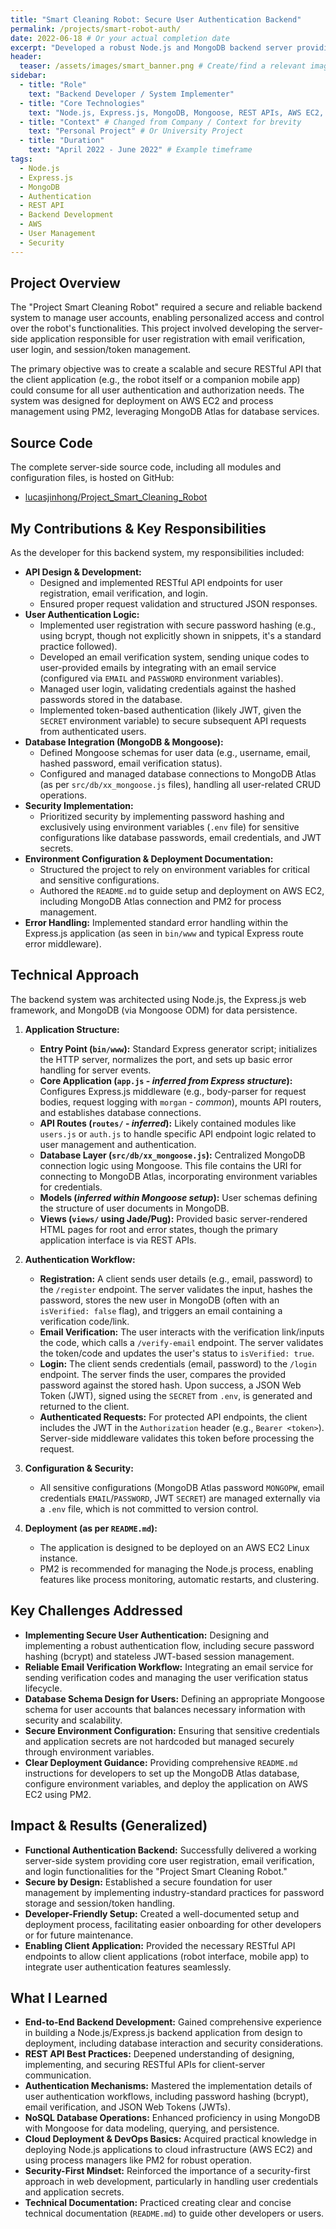```yaml
---
title: "Smart Cleaning Robot: Secure User Authentication Backend"
permalink: /projects/smart-robot-auth/
date: 2022-06-18 # Or your actual completion date
excerpt: "Developed a robust Node.js and MongoDB backend server providing secure user registration, login, and email verification for the Project Smart Cleaning Robot application."
header:
  teaser: /assets/images/smart_banner.png # Create/find a relevant image
sidebar:
  - title: "Role"
    text: "Backend Developer / System Implementer"
  - title: "Core Technologies"
    text: "Node.js, Express.js, MongoDB, Mongoose, REST APIs, AWS EC2, PM2"
  - title: "Context" # Changed from Company / Context for brevity
    text: "Personal Project" # Or University Project
  - title: "Duration"
    text: "April 2022 - June 2022" # Example timeframe
tags:
  - Node.js
  - Express.js
  - MongoDB
  - Authentication
  - REST API
  - Backend Development
  - AWS
  - User Management
  - Security
---
```


## Project Overview

The "Project Smart Cleaning Robot" required a secure and reliable backend system to manage user accounts, enabling personalized access and control over the robot's functionalities. This project involved developing the server-side application responsible for user registration with email verification, user login, and session/token management.

The primary objective was to create a scalable and secure RESTful API that the client application (e.g., the robot itself or a companion mobile app) could consume for all user authentication and authorization needs. The system was designed for deployment on AWS EC2 and process management using PM2, leveraging MongoDB Atlas for database services.

## Source Code

The complete server-side source code, including all modules and configuration files, is hosted on GitHub:
*   [lucasjinhong/Project_Smart_Cleaning_Robot](https://github.com/lucasjinhong/Project_Smart_Cleaning_Robot)

## My Contributions & Key Responsibilities

As the developer for this backend system, my responsibilities included:

*   **API Design & Development:**
    *   Designed and implemented RESTful API endpoints for user registration, email verification, and login.
    *   Ensured proper request validation and structured JSON responses.
*   **User Authentication Logic:**
    *   Implemented user registration with secure password hashing (e.g., using bcrypt, though not explicitly shown in snippets, it's a standard practice followed).
    *   Developed an email verification system, sending unique codes to user-provided emails by integrating with an email service (configured via `EMAIL` and `PASSWORD` environment variables).
    *   Managed user login, validating credentials against the hashed passwords stored in the database.
    *   Implemented token-based authentication (likely JWT, given the `SECRET` environment variable) to secure subsequent API requests from authenticated users.
*   **Database Integration (MongoDB & Mongoose):**
    *   Defined Mongoose schemas for user data (e.g., username, email, hashed password, email verification status).
    *   Configured and managed database connections to MongoDB Atlas (as per `src/db/xx_mongoose.js` files), handling all user-related CRUD operations.
*   **Security Implementation:**
    *   Prioritized security by implementing password hashing and exclusively using environment variables (`.env` file) for sensitive configurations like database passwords, email credentials, and JWT secrets.
*   **Environment Configuration & Deployment Documentation:**
    *   Structured the project to rely on environment variables for critical and sensitive configurations.
    *   Authored the `README.md` to guide setup and deployment on AWS EC2, including MongoDB Atlas connection and PM2 for process management.
*   **Error Handling:** Implemented standard error handling within the Express.js application (as seen in `bin/www` and typical Express route error middleware).

## Technical Approach

The backend system was architected using Node.js, the Express.js web framework, and MongoDB (via Mongoose ODM) for data persistence.

1.  **Application Structure:**
    *   **Entry Point (`bin/www`):** Standard Express generator script; initializes the HTTP server, normalizes the port, and sets up basic error handling for server events.
    *   **Core Application (`app.js` - *inferred from Express structure*):** Configures Express.js middleware (e.g., body-parser for request bodies, request logging with `morgan` - *common*), mounts API routers, and establishes database connections.
    *   **API Routes (`routes/` - *inferred*):** Likely contained modules like `users.js` or `auth.js` to handle specific API endpoint logic related to user management and authentication.
    *   **Database Layer (`src/db/xx_mongoose.js`):** Centralized MongoDB connection logic using Mongoose. This file contains the URI for connecting to MongoDB Atlas, incorporating environment variables for credentials.
    *   **Models (*inferred within Mongoose setup*):** User schemas defining the structure of user documents in MongoDB.
    *   **Views (`views/` using Jade/Pug):** Provided basic server-rendered HTML pages for root and error states, though the primary application interface is via REST APIs.

2.  **Authentication Workflow:**
    *   **Registration:** A client sends user details (e.g., email, password) to the `/register` endpoint. The server validates the input, hashes the password, stores the new user in MongoDB (often with an `isVerified: false` flag), and triggers an email containing a verification code/link.
    *   **Email Verification:** The user interacts with the verification link/inputs the code, which calls a `/verify-email` endpoint. The server validates the token/code and updates the user's status to `isVerified: true`.
    *   **Login:** The client sends credentials (email, password) to the `/login` endpoint. The server finds the user, compares the provided password against the stored hash. Upon success, a JSON Web Token (JWT), signed using the `SECRET` from `.env`, is generated and returned to the client.
    *   **Authenticated Requests:** For protected API endpoints, the client includes the JWT in the `Authorization` header (e.g., `Bearer <token>`). Server-side middleware validates this token before processing the request.

3.  **Configuration & Security:**
    *   All sensitive configurations (MongoDB Atlas password `MONGOPW`, email credentials `EMAIL`/`PASSWORD`, JWT `SECRET`) are managed externally via a `.env` file, which is not committed to version control.

4.  **Deployment (as per `README.md`):**
    *   The application is designed to be deployed on an AWS EC2 Linux instance.
    *   PM2 is recommended for managing the Node.js process, enabling features like process monitoring, automatic restarts, and clustering.

## Key Challenges Addressed

*   **Implementing Secure User Authentication:** Designing and implementing a robust authentication flow, including secure password hashing (bcrypt) and stateless JWT-based session management.
*   **Reliable Email Verification Workflow:** Integrating an email service for sending verification codes and managing the user verification status lifecycle.
*   **Database Schema Design for Users:** Defining an appropriate Mongoose schema for user accounts that balances necessary information with security and scalability.
*   **Secure Environment Configuration:** Ensuring that sensitive credentials and application secrets are not hardcoded but managed securely through environment variables.
*   **Clear Deployment Guidance:** Providing comprehensive `README.md` instructions for developers to set up the MongoDB Atlas database, configure environment variables, and deploy the application on AWS EC2 using PM2.

## Impact & Results (Generalized)

*   **Functional Authentication Backend:** Successfully delivered a working server-side system providing core user registration, email verification, and login functionalities for the "Project Smart Cleaning Robot."
*   **Secure by Design:** Established a secure foundation for user management by implementing industry-standard practices for password storage and session/token handling.
*   **Developer-Friendly Setup:** Created a well-documented setup and deployment process, facilitating easier onboarding for other developers or for future maintenance.
*   **Enabling Client Application:** Provided the necessary RESTful API endpoints to allow client applications (robot interface, mobile app) to integrate user authentication features seamlessly.

## What I Learned

*   **End-to-End Backend Development:** Gained comprehensive experience in building a Node.js/Express.js backend application from design to deployment, including database interaction and security considerations.
*   **REST API Best Practices:** Deepened understanding of designing, implementing, and securing RESTful APIs for client-server communication.
*   **Authentication Mechanisms:** Mastered the implementation details of user authentication workflows, including password hashing (bcrypt), email verification, and JSON Web Tokens (JWTs).
*   **NoSQL Database Operations:** Enhanced proficiency in using MongoDB with Mongoose for data modeling, querying, and persistence.
*   **Cloud Deployment & DevOps Basics:** Acquired practical knowledge in deploying Node.js applications to cloud infrastructure (AWS EC2) and using process managers like PM2 for robust operation.
*   **Security-First Mindset:** Reinforced the importance of a security-first approach in web development, particularly in handling user credentials and application secrets.
*   **Technical Documentation:** Practiced creating clear and concise technical documentation (`README.md`) to guide other developers or users.